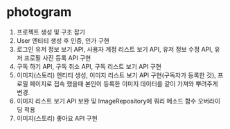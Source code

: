 # photogram

1. 프로젝트 생성 및 구조 잡기
2. User 엔티티 생성 후 인증, 인가 구현 
3. 로그인 유저 정보 보기 API, 사용자 계정 리스트 보기 API, 유저 정보 수정 API, 유저 프로필 사진 등록 API 구현
4. 구독 하기 API, 구독 취소 API, 구독 리스트 보기 API 구현
5. 이미지(스토리) 엔티티 생성, 이미지 리스트 보기 API 구현(구독자가 등록한 것), 프로필 페이지로 접속 했을때 본인이 등록한 이미지 데이터를 같이 가져와 뿌려주게 변경.
6. 이미지 리스트 보기 API 보완 및 ImageRepository에 쿼리 메소드 함수 오버라이딩 적용
7. 이미지(스토리) 좋아요 API 구현